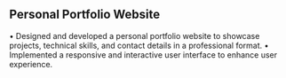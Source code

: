 ## Personal Portfolio Website
• Designed and developed a personal portfolio website to showcase projects, technical skills, and contact details in a professional format.
• Implemented a responsive and interactive user interface to enhance user experience.
